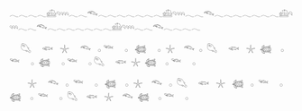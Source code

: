 ###
𓂃𓂃𓂃𓂃𓊝𓄹𓄺𓂃𓂃𓆞𓂃𓂃𓂃𓂃𓂃𓂃𓂃𓊝𓄹𓄺𓂃𓂃𓆞𓂃𓂃𓂃𓂃𓂃𓂃𓂃𓊝𓄹𓄺𓂃𓂃𓆞𓂃𓂃𓂃𓂃𓂃𓂃𓂃𓊝𓄹𓄺𓂃𓂃𓆞𓂃𓂃𓂃𓂃


&nbsp;&nbsp;&nbsp;&nbsp;&nbsp;𓆡&nbsp;&nbsp;&nbsp;&nbsp;&nbsp;𓆟&nbsp;&nbsp;&nbsp;𓇼&nbsp;&nbsp;&nbsp;&nbsp;&nbsp;𓆞&nbsp;&nbsp;&nbsp;𓂂&nbsp;𓆝&nbsp;&nbsp;&nbsp;&nbsp;&nbsp;𓂂&nbsp;&nbsp;&nbsp;𓆉&nbsp;&nbsp;&nbsp;&nbsp;&nbsp;𓂂&nbsp;&nbsp;𓇼&nbsp;&nbsp;&nbsp;&nbsp;𓆞&nbsp;&nbsp;𓂂&nbsp;&nbsp;𓆡&nbsp;&nbsp;&nbsp;&nbsp;&nbsp;𓆟&nbsp;&nbsp;&nbsp;𓇼&nbsp;&nbsp;𓆉&nbsp;&nbsp;&nbsp;&nbsp;𓂂&nbsp;𓆝&nbsp;&nbsp;&nbsp;&nbsp;&nbsp;𓂂&nbsp;&nbsp;𓆉&nbsp;&nbsp;&nbsp;&nbsp;&nbsp;𓂂&nbsp;𓆝&nbsp;&nbsp;&nbsp;&nbsp;&nbsp;𓂂&nbsp;𓆡&nbsp;&nbsp;&nbsp;&nbsp;&nbsp;𓆟&nbsp;&nbsp;𓇼&nbsp;&nbsp;𓆉&nbsp;&nbsp;&nbsp;&nbsp;𓂂&nbsp;𓆝&nbsp;&nbsp;&nbsp;&nbsp;&nbsp;𓂂&nbsp;&nbsp;


&nbsp;&nbsp;&nbsp;&nbsp;&nbsp;&nbsp;&nbsp;&nbsp;𓇼&nbsp;&nbsp;&nbsp;&nbsp;&nbsp;𓆞&nbsp;&nbsp;&nbsp;𓂂&nbsp;&nbsp;𓆝&nbsp;&nbsp;&nbsp;&nbsp;&nbsp;𓂂&nbsp;&nbsp;&nbsp;𓆉&nbsp;&nbsp;&nbsp;&nbsp;𓂂&nbsp;&nbsp;𓇼&nbsp;&nbsp;&nbsp;&nbsp;𓆞&nbsp;&nbsp;&nbsp;𓂂&nbsp;&nbsp;𓆡&nbsp;&nbsp;&nbsp;&nbsp;&nbsp;𓆟&nbsp;&nbsp;&nbsp;𓇼&nbsp;&nbsp;&nbsp;𓆉&nbsp;&nbsp;&nbsp;𓂂&nbsp;&nbsp;𓆝&nbsp;&nbsp;&nbsp;&nbsp;&nbsp;𓂂&nbsp;&nbsp;𓆉&nbsp;&nbsp;&nbsp;&nbsp;𓂂&nbsp;&nbsp;𓆝&nbsp;&nbsp;&nbsp;&nbsp;&nbsp;𓂂&nbsp;&nbsp;𓆡&nbsp;&nbsp;&nbsp;&nbsp;𓆟&nbsp;&nbsp;&nbsp;𓇼&nbsp;&nbsp;&nbsp;&nbsp;𓆞&nbsp;&nbsp;𓆉&nbsp;&nbsp;&nbsp;&nbsp;𓂂&nbsp;𓆝&nbsp;&nbsp;&nbsp;&nbsp;&nbsp;𓂂&nbsp;&nbsp;  

<!-- 어쩌라고 어쩌라고 어쩌라고 🤪 🤪-->
<!--
**hyetjs/hyetjs** is a ✨ _special_ ✨ repository because its `README.md` (this file) appears on your GitHub profile.

Here are some ideas to get you started:

- 🔭 I’m currently working on ...
- 🌱 I’m currently learning ...
- 👯 I’m looking to collaborate on ...
- 🤔 I’m looking for help with ...
- 💬 Ask me about ...
- 📫 How to reach me: ...
- 😄 Pronouns: ...
- ⚡ Fun fact: ...
-->
